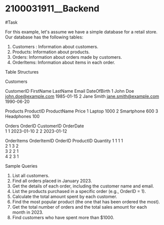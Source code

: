 # 2100031911__Backend

#Task



 For this example, let's assume we have a simple database for a retail store. Our database has the following tables:

1. Customers : Information about customers.
2. Products: Information about products.
3. Orders: Information about orders made by customers.
4. OrderItems: Information about items in each order.

 Table Structures

 Customers
 
 CustomerID       FirstName         LastName                 Email                          DateOfBirth 
 1                John                Doe                 john.doe@example.com              1985-01-15 
 2 	 	            Jane 		           Smith 	              jane.smith@example.com            1990-06-20 

Products
 ProductID 		 ProductName		        Price 
 1 			       Laptop 		            1000 
 2		        Smartphone       	      600 
 3            Headphones              100 
 
Orders
  OrderID 		 CustomerID 		   OrderDate  
     1 			     1		          2023-01-10 
     2			     2          		2023-01-12 

 OrderItems
 OrderItemID 		 OrderID 		 ProductID 		 Quantity 
        1 			      1   			  1         	 1       
        2             1           3            2      
        3			        2           2            1   
        4             2           3            1 

Sample Queries
1. List all customers.
2. Find all orders placed in January 2023.
3. Get the details of each order, including the customer name and email.
4. List the products purchased in a specific order (e.g., OrderID = 1).
5. Calculate the total amount spent by each customer.
6. Find the most popular product (the one that has been ordered the most).
7. Get the total number of orders and the total sales amount for each month in 2023.
8. Find customers who have spent more than $1000.

